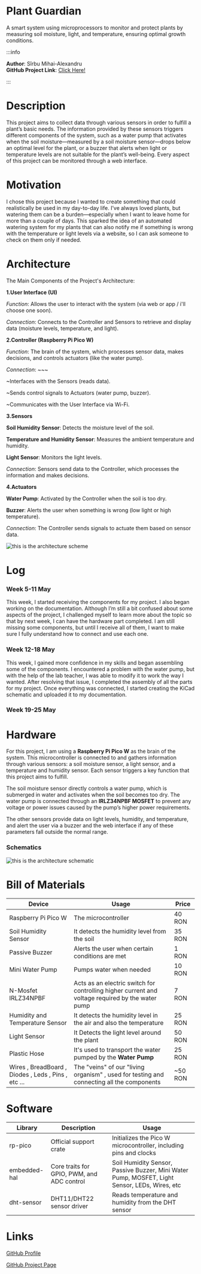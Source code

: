 # Plant Guardian

A smart system using microprocessors to monitor and protect plants by measuring soil moisture, light, and temperature, ensuring optimal growth conditions.

:::info

**Author**: Sîrbu Mihai-Alexandru \
**GitHub Project Link**: [Click Here!](https://github.com/UPB-PMRust-Students/project-akachimao)

:::


# Description

This project aims to collect data through various sensors in order to fulfill a plant’s basic needs. The information provided by these sensors triggers different components of the system, such as a water pump that activates when the soil moisture—measured by a soil moisture sensor—drops below an optimal level for the plant, or a buzzer that alerts when light or temperature levels are not suitable for the plant’s well-being. Every aspect of this project can be monitored through a web interface.

# Motivation

I chose this project because I wanted to create something that could realistically be used in my day-to-day life. I’ve always loved plants, but watering them can be a burden—especially when I want to leave home for more than a couple of days. This sparked the idea of an automated watering system for my plants that can also notify me if something is wrong with the temperature or light levels via a website, so I can ask someone to check on them only if needed.

# Architecture

The Main Components of the Project's Architecture:

**1.User Interface (UI)**

*Function*: Allows the user to interact with the system (via web or app / i'll choose one soon).

*Connection*: Connects to the Controller and Sensors to retrieve and display data (moisture levels, temperature, and light).

**2.Controller (Raspberry Pi Pico W)**

*Function*: The brain of the system, which processes sensor data, makes decisions, and controls actuators (like the water pump).

*Connection*: ~~~

~Interfaces with the Sensors (reads data).

~Sends control signals to Actuators (water pump, buzzer).

~Communicates with the User Interface via Wi-Fi.

**3.Sensors**

**Soil Humidity Sensor**: Detects the moisture level of the soil.

**Temperature and Humidity Sensor**: Measures the ambient temperature and humidity.

**Light Sensor**: Monitors the light levels.

*Connection*: Sensors send data to the Controller, which processes the information and makes decisions.

**4.Actuators**

**Water Pump**: Activated by the Controller when the soil is too dry.

**Buzzer**: Alerts the user when something is wrong (low light or high temperature).

*Connection*: The Controller sends signals to actuate them based on sensor data.

![this is the architecture scheme](poza-proiect.webp)

# Log

### Week 5-11 May

This week, I started receiving the components for my project. I also began working on the documentation. Although I’m still a bit confused about some aspects of the project, I challenged myself to learn more about the topic so that by next week, I can have the hardware part completed. I am still missing some components, but until I receive all of them, I want to make sure I fully understand how to connect and use each one.

### Week 12-18 May

This week, I gained more confidence in my skills and began assembling some of the components. I encountered a problem with the water pump, but with the help of the lab teacher, I was able to modify it to work the way I wanted. After resolving that issue, I completed the assembly of all the parts for my project. Once everything was connected, I started creating the KiCad schematic and uploaded it to my documentation.

### Week 19-25 May 

# Hardware

For this project, I am using a **Raspberry Pi Pico W** as the brain of the system. This microcontroller is connected to and gathers information through various sensors: a soil moisture sensor, a light sensor, and a temperature and humidity sensor. Each sensor triggers a key function that this project aims to fulfill.

The soil moisture sensor directly controls a water pump, which is submerged in water and activates when the soil becomes too dry. The water pump is connected through an **IRLZ34NPBF MOSFET** to prevent any voltage or power issues caused by the pump’s higher power requirements.

The other sensors provide data on light levels, humidity, and temperature, and alert the user via a buzzer and the web interface if any of these parameters fall outside the normal range.

### Schematics

![this is the architecture schematic](Plant-Guardian.svg)

# Bill of Materials

| Device | Usage | Price |
| ----------- | ----------- | ------------|
| Raspberry Pi Pico W | The microcontroller | 40 RON |
| Soil Humidity Sensor | It detects the humidity level from the soil | 35 RON  |
| Passive Buzzer| Alerts the user when certain conditions are met | 1 RON  |
| Mini Water Pump| Pumps water when needed | 10 RON |
| N-Mosfet IRLZ34NPBF | Acts as an electric switch for controlling higher current and voltage required by the water pump  | 7 RON  |
| Humidity and Temperature Sensor | It detects the humidity level in the air and also the temperature | 25 RON |
| Light Sensor | It Detects the light level around the plant | 50 RON |
| Plastic Hose | It's used to transport the water pumped by the **Water Pump** | 25 RON |
| Wires , BreadBoard , Diodes , Leds , Pins , etc ... | The "veins" of our "living organism" , used for testing and connecting all the components | ~50 RON |

# Software 

| Library | Description | Usage |
| ----------- | ----------- | --------- |
| rp-pico | Official support crate | Initializes the Pico W microcontroller, including pins and clocks |
| embedded-hal | Core traits for GPIO, PWM, and ADC control | Soil Humidity Sensor, Passive Buzzer, Mini Water Pump, MOSFET, Light Sensor, LEDs, Wires, etc |
| dht-sensor  | DHT11/DHT22 sensor driver  | Reads temperature and humidity from the DHT sensor  |

# Links

[GitHub Profile](https://github.com/akachimao)

[GitHub Project Page](https://github.com/UPB-PMRust-Students/project-akachimao)
